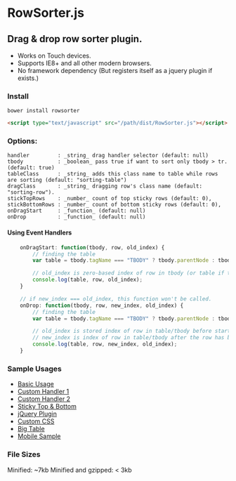 RowSorter.js
============
## Drag & drop row sorter plugin.
* Works on Touch devices.
* Supports IE8+ and all other modern browsers.
* No framework dependency (But registers itself as a jquery plugin if exists.)

### Install
    bower install rowsorter
```html
<script type="text/javascript" src="/path/dist/RowSorter.js"></script>
```

### Options:

    handler         : _string_ drag handler selector (default: null)
    tbody           : _boolean_ pass true if want to sort only tbody > tr. (default: true)
    tableClass      : _string_ adds this class name to table while rows are sorting (default: "sorting-table")
    dragClass       : _string_ dragging row's class name (default: "sorting-row").
    stickTopRows    : _number_ count of top sticky rows (default: 0),
    stickBottomRows : _number_ count of bottom sticky rows (default: 0),
    onDragStart     : _function_ (default: null)
    onDrop          : _function_ (default: null)

#### Using Event Handlers
```javascript
    onDragStart: function(tbody, row, old_index) {
        // finding the table
        var table = tbody.tagName === "TBODY" ? tbody.parentNode : tbody;

        // old_index is zero-based index of row in tbody (or table if tbody not exists)
        console.log(table, row, old_index);
    }

    // if new_index === old_index, this function won't be called.
    onDrop: function(tbody, row, new_index, old_index) {
        // finding the table
        var table = tbody.tagName === "TBODY" ? tbody.parentNode : tbody;

        // old_index is stored index of row in table/tbody before start the dragging.
        // new_index is index of row in table/tbody after the row has been dragged.
        console.log(table, row, new_index, old_index);
    }
```

### Sample Usages

* [Basic Usage][basic]
* [Custom Handler 1][handler1]
* [Custom Handler 2][handler2]
* [Sticky Top & Bottom][sticky]
* [jQuery Plugin][jquery]
* [Custom CSS][style]
* [Big Table][bigtable]
* [Mobile Sample][touchtest]

### File Sizes

Minified: ~7kb
Minified and gzipped: < 3kb

[basic]: http://borayazilim.com/projects/rowsorter/examples/basic.html
[handler1]: http://borayazilim.com/projects/rowsorter/examples/handler1.html
[handler2]: http://borayazilim.com/projects/rowsorter/examples/handler2.html
[sticky]: http://borayazilim.com/projects/rowsorter/examples/sticky.html
[jquery]: http://borayazilim.com/projects/rowsorter/examples/jquery.html
[style]: http://borayazilim.com/projects/rowsorter/examples/style.html
[bigtable]: http://borayazilim.com/projects/rowsorter/examples/big_table.php
[touchtest]: http://borayazilim.com/projects/rowsorter/examples/touch_test.html

